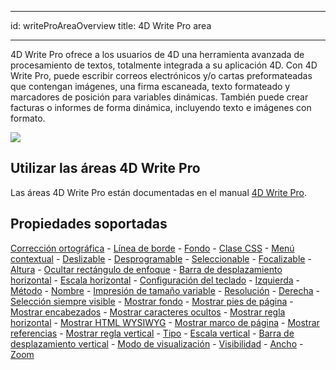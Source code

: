 - - -
id: writeProAreaOverview title: 4D Write Pro area
- - -

4D Write Pro ofrece a los usuarios de 4D una herramienta avanzada de procesamiento de textos, totalmente integrada a su aplicación 4D. Con 4D Write Pro, puede escribir correos electrónicos y/o cartas preformateadas que contengan imágenes, una firma escaneada, texto formateado y marcadores de posición para variables dinámicas. También puede crear facturas o informes de forma dinámica, incluyendo texto e imágenes con formato.


![](../assets/en/FormObjects/writePro2.png)


## Utilizar las áreas 4D Write Pro

Las áreas 4D Write Pro están documentadas en el manual [4D Write Pro](https://doc.4d.com/4Dv17R6/4D/17-R6/4D-Write-Pro.100-4433851.fe.html).

## Propiedades soportadas

[Corrección ortográfica](properties_Entry.md#auto-spellcheck) - [Línea de borde](properties_BackgroundAndBorder.md#border-line-style) - [Fondo](properties_CoordinatesAndSizing.md#bottom) - [Clase CSS](properties_Object.md#css-class) - [Menú contextual](properties_Entry.md#context-menu) - [Deslizable](properties_Action.md#draggable) - [Desprogramable](properties_Action.md#droppable) - [Seleccionable](properties_Entry.md#enterable) - [Focalizable](properties_Entry.md#focusable) - [Altura](properties_CoordinatesAndSizing.md#height) - [Ocultar rectángulo de enfoque](properties_Appearance.md#hide-focus-rectangle) - [Barra de desplazamiento horizontal](properties_Appearance.md#horizontal-scroll-bar) - [Escala horizontal](properties_ResizingOptions.md#horizontal-sizing) - [Configuración del teclado](properties_Entry.md#keyboard-layout) - [Izquierda](properties_CoordinatesAndSizing.md#left) - [Método](properties_Action.md#method) - [Nombre](properties_Object.md#object-name) - [Impresión de tamaño variable](properties_Print.md#print-frame) - [Resolución](properties_Appearance.md#resolution) - [Derecha](properties_CoordinatesAndSizing.md#right) - [Selección siempre visible](properties_Entry.md#selection-always-visible) - [Mostrar fondo](properties_Appearance.md#show-background) - [Mostrar pies de página](properties_Appearance.md#show-footers) - [Mostrar encabezados](properties_Appearance.md#show-headers) - [Mostrar caracteres ocultos](properties_Appearance.md#show-hidden-characters) - [Mostrar regla horizontal](properties_Appearance.md#show-horizontal-ruler) - [Mostrar HTML WYSIWYG](properties_Appearance.md#show-html-wysiwyg) - [Mostrar marco de página](properties_Appearance.md#show-page-frame) - [Mostrar referencias](properties_Appearance.md#show-references) - [Mostrar regla vertical](properties_Appearance.md#show-vertical-ruler) - [Tipo](properties_Object.md#type) - [Escala vertical](properties_ResizingOptions.md#vertical-sizing) - [Barra de desplazamiento vertical](properties_Appearance.md#vertical-scroll-bar) - [Modo de visualización](properties_Appearance.md#view-mode) - [Visibilidad](properties_Display.md#visibility) - [Ancho](properties_CoordinatesAndSizing.md#width) - [Zoom](properties_Appearance.md#zoom)

